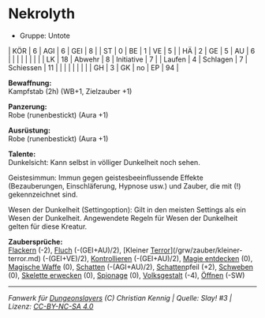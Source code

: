 # Nekrolyth  
- Gruppe: Untote  

| KÖR    | 6  | AGI      | 6  | GEI        | 8  |
| ST     | 0  | BE       | 1  | VE         | 5  |
| HÄ     | 2  | GE       | 5  | AU         | 6  |
|        |    |          |    |            |    |
| LK     | 18 | Abwehr   | 8  | Initiative | 7  |
| Laufen | 4  | Schlagen | 7  | Schiessen  | 11 |
|        |    |          |    |            |    |
| GH     | 3  | GK       | no | EP         | 94 |


**Bewaffnung:**  
Kampfstab (2h) (WB+1, Zielzauber +1)

**Panzerung:**  
Robe (runenbestickt) (Aura +1)

**Ausrüstung:**  
Robe (runenbestickt) (Aura +1)

**Talente:**  
Dunkelsicht: Kann selbst in völliger Dunkelheit noch sehen.

Geistesimmun: Immun gegen geistesbeeinflussende Effekte (Bezauberungen, Einschläferung, Hypnose usw.) und Zauber, die mit (!) gekennzeichnet sind.

Wesen der Dunkelheit (Settingoption): Gilt in den meisten Settings als ein Wesen der Dunkelheit. Angewendete Regeln für Wesen der Dunkelheit gelten für diese Kreatur.


**Zaubersprüche:**  
[Flackern](/grw/zauber/flackern.md) (-2), [Fluch](/grw/zauber/fluch.md) (-(GEI+AU)/2), [Kleiner [Terror](/grw/zauber/terror.md)](/grw/zauber/kleiner-terror.md) (-(GEI+VE)/2), [Kontrollieren](/grw/zauber/kontrollieren.md) (-(GEI+AU)/2), [Magie entdecken](/grw/zauber/magie-entdecken.md) (0), [Magische Waffe](/grw/zauber/magische-waffe.md) (0), [Schatten](/grw/zauber/schatten.md) (-(AGI+AU)/2), [Schatten](/grw/zauber/schatten.md)pfeil (+2), [Schweben](/grw/zauber/schweben.md) (0), [Skelette erwecken](/grw/zauber/skelette-erwecken.md) (0), [Spionage](/grw/zauber/spionage.md) (0), [Volksgestalt](/grw/zauber/volksgestalt.md) (-4), [Öffnen](/grw/zauber/oeffnen.md) (-SW)




___
*Fanwerk für [Dungeonslayers](https://www.dungeonslayers.net/) (C) Christian Kennig | Quelle: Slay! #3 | Lizenz: [CC-BY-NC-SA 4.0](https://creativecommons.org/licenses/by-nc-sa/4.0/deed.de)*